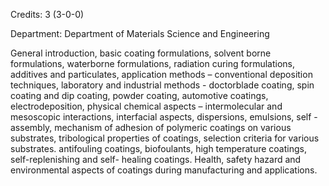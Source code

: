 Credits: 3 (3-0-0)

Department: Department of Materials Science and Engineering

General introduction, basic coating formulations, solvent borne formulations, waterborne formulations, radiation curing formulations, additives and particulates, application methods – conventional deposition techniques, laboratory and industrial methods - doctorblade coating, spin coating and dip coating, powder coating, automotive coatings, electrodeposition, physical chemical aspects – intermolecular and mesoscopic interactions, interfacial aspects, dispersions, emulsions, self -assembly, mechanism of adhesion of polymeric coatings on various substrates, tribological properties of coatings, selection criteria for various substrates. antifouling coatings, biofoulants, high temperature coatings, self-replenishing and self- healing coatings. Health, safety hazard and environmental aspects of coatings during manufacturing and applications.
